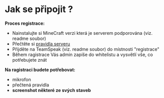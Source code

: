 <h1>Jak se připojit ?</h1>

<strong>Proces registrace:</strong><br>
- Nainstalujte si MineCraft verzi která je serverem podporována (viz. readme soubor)<br>
- Přečtěte si <a href="https://github.com/dixi21/CzechPoint-Info/blob/master/pravidla.txt" target="_blank">pravidla serveru</a><br>
- Přijděte na TeamSpeak (viz. readme soubor) do místnosti "registrace"<br>
- Během ragistrace Vás admin zapíše do whitelistu a vysvětlí vše, co potřebujete znát

<strong>Na ragistraci budete potřebovat:</strong><br>
- mikrofon
- přečtená pravidla
- <strong>screenshot některé ze svých staveb</strong><br>
